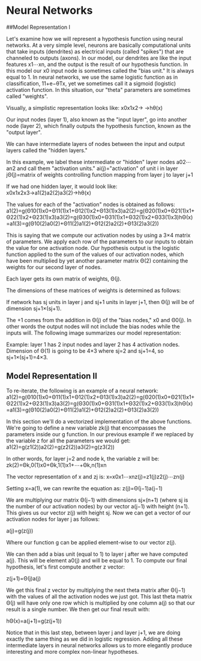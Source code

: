 # Neural Networks

##Model Representation I

Let's examine how we will represent a hypothesis function using neural networks. At a very simple level, neurons are basically computational units that take inputs (dendrites) as electrical inputs (called "spikes") that are channeled to outputs (axons). In our model, our dendrites are like the input features x1⋯xn, and the output is the result of our hypothesis function. In this model our x0 input node is sometimes called the "bias unit." It is always equal to 1. In neural networks, we use the same logistic function as in classification, 11+e−θTx, yet we sometimes call it a sigmoid (logistic) activation function. In this situation, our "theta" parameters are sometimes called "weights".

Visually, a simplistic representation looks like:
x0x1x2→   →hθ(x)

Our input nodes (layer 1), also known as the "input layer", go into another node (layer 2), which finally outputs the hypothesis function, known as the "output layer".

We can have intermediate layers of nodes between the input and output layers called the "hidden layers."

In this example, we label these intermediate or "hidden" layer nodes a02⋯an2 and call them "activation units."
ai(j)="activation" of unit i in layer jΘ(j)=matrix of weights controlling function mapping from layer j to layer j+1

If we had one hidden layer, it would look like:
x0x1x2x3→a1(2)a2(2)a3(2)→hθ(x)

The values for each of the "activation" nodes is obtained as follows:
a1(2)=g(Θ10(1)x0+Θ11(1)x1+Θ12(1)x2+Θ13(1)x3)a2(2)=g(Θ20(1)x0+Θ21(1)x1+Θ22(1)x2+Θ23(1)x3)a3(2)=g(Θ30(1)x0+Θ31(1)x1+Θ32(1)x2+Θ33(1)x3)hΘ(x)=a1(3)=g(Θ10(2)a0(2)+Θ11(2)a1(2)+Θ12(2)a2(2)+Θ13(2)a3(2))

This is saying that we compute our activation nodes by using a 3×4 matrix of parameters. We apply each row of the parameters to our inputs to obtain the value for one activation node. Our hypothesis output is the logistic function applied to the sum of the values of our activation nodes, which have been multiplied by yet another parameter matrix Θ(2) containing the weights for our second layer of nodes.

Each layer gets its own matrix of weights, Θ(j).

The dimensions of these matrices of weights is determined as follows:

If network has sj units in layer j and sj+1 units in layer j+1, then Θ(j) will be of dimension sj+1×(sj+1).

The +1 comes from the addition in Θ(j) of the "bias nodes," x0 and Θ0(j). In other words the output nodes will not include the bias nodes while the inputs will. The following image summarizes our model representation:

Example: layer 1 has 2 input nodes and layer 2 has 4 activation nodes. Dimension of Θ(1) is going to be 4×3 where sj=2 and sj+1=4, so sj+1×(sj+1)=4×3.

## Model Representation II

To re-iterate, the following is an example of a neural network:
a1(2)=g(Θ10(1)x0+Θ11(1)x1+Θ12(1)x2+Θ13(1)x3)a2(2)=g(Θ20(1)x0+Θ21(1)x1+Θ22(1)x2+Θ23(1)x3)a3(2)=g(Θ30(1)x0+Θ31(1)x1+Θ32(1)x2+Θ33(1)x3)hΘ(x)=a1(3)=g(Θ10(2)a0(2)+Θ11(2)a1(2)+Θ12(2)a2(2)+Θ13(2)a3(2))

In this section we'll do a vectorized implementation of the above functions. We're going to define a new variable zk(j) that encompasses the parameters inside our g function. In our previous example if we replaced by the variable z for all the parameters we would get:
a1(2)=g(z1(2))a2(2)=g(z2(2))a3(2)=g(z3(2))

In other words, for layer j=2 and node k, the variable z will be:
zk(2)=Θk,0(1)x0+Θk,1(1)x1+⋯+Θk,n(1)xn

The vector representation of x and zj is:
x=x0x1⋯xnz(j)=z1(j)z2(j)⋯zn(j)

Setting x=a(1), we can rewrite the equation as:
z(j)=Θ(j−1)a(j−1)

We are multiplying our matrix Θ(j−1) with dimensions sj×(n+1) (where sj is the number of our activation nodes) by our vector a(j−1) with height (n+1). This gives us our vector z(j) with height sj. Now we can get a vector of our activation nodes for layer j as follows:

a(j)=g(z(j))

Where our function g can be applied element-wise to our vector z(j).

We can then add a bias unit (equal to 1) to layer j after we have computed a(j). This will be element a0(j) and will be equal to 1. To compute our final hypothesis, let's first compute another z vector:

z(j+1)=Θ(j)a(j)

We get this final z vector by multiplying the next theta matrix after Θ(j−1) with the values of all the activation nodes we just got. This last theta matrix Θ(j) will have only one row which is multiplied by one column a(j) so that our result is a single number. We then get our final result with:

hΘ(x)=a(j+1)=g(z(j+1))

Notice that in this last step, between layer j and layer j+1, we are doing exactly the same thing as we did in logistic regression. Adding all these intermediate layers in neural networks allows us to more elegantly produce interesting and more complex non-linear hypotheses.
